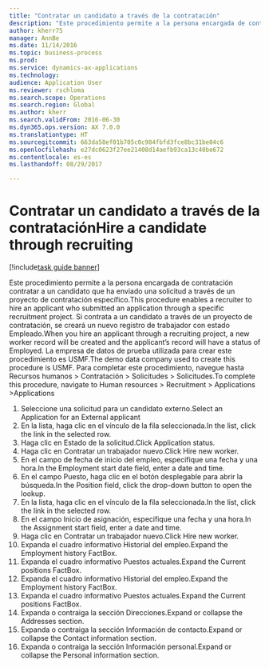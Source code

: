 ```yaml
--- 
title: "Contratar un candidato a través de la contratación"
description: "Este procedimiento permite a la persona encargada de contratación contratar a un candidato que ha enviado una solicitud a través de un proyecto de contratación específico."
author: kherr75
manager: AnnBe
ms.date: 11/14/2016
ms.topic: business-process
ms.prod: 
ms.service: dynamics-ax-applications
ms.technology: 
audience: Application User
ms.reviewer: rschloma
ms.search.scope: Operations
ms.search.region: Global
ms.author: kherr
ms.search.validFrom: 2016-06-30
ms.dyn365.ops.version: AX 7.0.0
ms.translationtype: HT
ms.sourcegitcommit: 663da58ef01b705c0c984fbfd3fce8bc31be04c6
ms.openlocfilehash: e27dc0623f27ee21408d14aefb93ca13c40be672
ms.contentlocale: es-es
ms.lasthandoff: 08/29/2017

---
```

# <a name="hire-a-candidate-through-recruiting"></a><span data-ttu-id="19fdb-103">Contratar un candidato a través de la contratación</span><span class="sxs-lookup"><span data-stu-id="19fdb-103">Hire a candidate through recruiting</span></span>

[!include[task guide banner](../../includes/task-guide-banner.md)]

<span data-ttu-id="19fdb-104">Este procedimiento permite a la persona encargada de contratación contratar a un candidato que ha enviado una solicitud a través de un proyecto de contratación específico.</span><span class="sxs-lookup"><span data-stu-id="19fdb-104">This procedure enables a recruiter to hire an applicant who submitted an application through a specific recruitment project.</span></span> <span data-ttu-id="19fdb-105">Si contrata a un candidato a través de un proyecto de contratación, se creará un nuevo registro de trabajador con estado Empleado.</span><span class="sxs-lookup"><span data-stu-id="19fdb-105">When you hire an applicant through a recruiting project, a new worker record will be created and the applicant’s record will have a status of Employed.</span></span> <span data-ttu-id="19fdb-106">La empresa de datos de prueba utilizada para crear este procedimiento es USMF.</span><span class="sxs-lookup"><span data-stu-id="19fdb-106">The demo data company used to create this procedure is USMF.</span></span> <span data-ttu-id="19fdb-107">Para completar este procedimiento, navegue hasta Recursos humanos > Contratación > Solicitudes > Solicitudes.</span><span class="sxs-lookup"><span data-stu-id="19fdb-107">To complete this procedure, navigate to Human resources > Recruitment > Applications >Applications</span></span> 

1. <span data-ttu-id="19fdb-108">Seleccione una solicitud para un candidato externo.</span><span class="sxs-lookup"><span data-stu-id="19fdb-108">Select an Application for an External applicant</span></span>
2. <span data-ttu-id="19fdb-109">En la lista, haga clic en el vínculo de la fila seleccionada.</span><span class="sxs-lookup"><span data-stu-id="19fdb-109">In the list, click the link in the selected row.</span></span>
3. <span data-ttu-id="19fdb-110">Haga clic en Estado de la solicitud.</span><span class="sxs-lookup"><span data-stu-id="19fdb-110">Click Application status.</span></span>
4. <span data-ttu-id="19fdb-111">Haga clic en Contratar un trabajador nuevo.</span><span class="sxs-lookup"><span data-stu-id="19fdb-111">Click Hire new worker.</span></span>
5. <span data-ttu-id="19fdb-112">En el campo de fecha de inicio del empleo, especifique una fecha y una hora.</span><span class="sxs-lookup"><span data-stu-id="19fdb-112">In the Employment start date field, enter a date and time.</span></span>
6. <span data-ttu-id="19fdb-113">En el campo Puesto, haga clic en el botón desplegable para abrir la búsqueda.</span><span class="sxs-lookup"><span data-stu-id="19fdb-113">In the Position field, click the drop-down button to open the lookup.</span></span>
7. <span data-ttu-id="19fdb-114">En la lista, haga clic en el vínculo de la fila seleccionada.</span><span class="sxs-lookup"><span data-stu-id="19fdb-114">In the list, click the link in the selected row.</span></span>
8. <span data-ttu-id="19fdb-115">En el campo Inicio de asignación, especifique una fecha y una hora.</span><span class="sxs-lookup"><span data-stu-id="19fdb-115">In the Assignment start field, enter a date and time.</span></span>
9. <span data-ttu-id="19fdb-116">Haga clic en Contratar un trabajador nuevo.</span><span class="sxs-lookup"><span data-stu-id="19fdb-116">Click Hire new worker.</span></span>
10. <span data-ttu-id="19fdb-117">Expanda el cuadro informativo Historial del empleo.</span><span class="sxs-lookup"><span data-stu-id="19fdb-117">Expand the Employment history FactBox.</span></span>
11. <span data-ttu-id="19fdb-118">Expanda el cuadro informativo Puestos actuales.</span><span class="sxs-lookup"><span data-stu-id="19fdb-118">Expand the Current positions FactBox.</span></span>
12. <span data-ttu-id="19fdb-119">Expanda el cuadro informativo Historial del empleo.</span><span class="sxs-lookup"><span data-stu-id="19fdb-119">Expand the Employment history FactBox.</span></span>
13. <span data-ttu-id="19fdb-120">Expanda el cuadro informativo Puestos actuales.</span><span class="sxs-lookup"><span data-stu-id="19fdb-120">Expand the Current positions FactBox.</span></span>
14. <span data-ttu-id="19fdb-121">Expanda o contraiga la sección Direcciones.</span><span class="sxs-lookup"><span data-stu-id="19fdb-121">Expand or collapse the Addresses section.</span></span>
15. <span data-ttu-id="19fdb-122">Expanda o contraiga la sección Información de contacto.</span><span class="sxs-lookup"><span data-stu-id="19fdb-122">Expand or collapse the Contact information section.</span></span>
16. <span data-ttu-id="19fdb-123">Expanda o contraiga la sección Información personal.</span><span class="sxs-lookup"><span data-stu-id="19fdb-123">Expand or collapse the Personal information section.</span></span>


